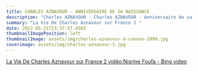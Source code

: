 ```yaml
---
title: CHARLES AZNAVOUR - ANNIVERSAIRE DE SA NAISSANCE
description: "Charles AZNAVOUR - Charles AZNAVOUR - Anniversaire de sa naissance "
summary: "La Vie De Charles Aznavour sur France 2 "
date: 2022-05-21T23:37:57.456Z
thumbnailImagePosition: left
thumbnailImage: assets/img/charles-aznavour-à-cannes-1999.jpg
coverimage: assets/img/charles-aznavour-3.jpg
---
```

<!--StartFragment-->

[La Vie De Charles Aznavour sur France 2 vidéo:Nisrine Foufa - Bing video](https://www.bing.com/videos/search?q=biographie+Charles+Aznavour&&view=detail&mid=65976C9DDD1F72A3268965976C9DDD1F72A32689&&FORM=VDRVSR)

<!--EndFragment-->

![]()